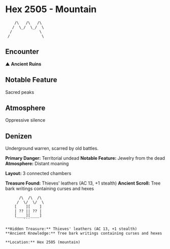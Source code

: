 # Hex 2505 - Mountain
```
    /\   /\   /\
   /  \_/  \_/  \
  /            \
 /              \
```

## Encounter

▲ **Ancient Ruins**

## Notable Feature

Sacred peaks

## Atmosphere

Oppressive silence

## Denizen

Underground warren, scarred by old battles.

**Primary Danger:** Territorial undead
**Notable Feature:** Jewelry from the dead
**Atmosphere:** Distant moaning

**Layout:** 3 connected chambers

**Treasure Found:** Thieves' leathers (AC 13, +1 stealth)
**Ancient Scroll:** Tree bark writings containing curses and hexes


```
      /\  /\  /\
     /  \/  \/  \
    [    ][    ]
    | ?? || ?? |
    [____][____]
        ```

**Hidden Treasure:** Thieves' leathers (AC 13, +1 stealth)
**Ancient Knowledge:** Tree bark writings containing curses and hexes

**Location:** Hex 2505 (mountain)

